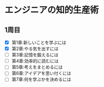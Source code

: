 # エンジニアの知的生産術
## 1周目
- [x] 第1章:新しいことを学ぶには
- [x] 第2章:やる気を出すには
- [ ] 第3章:記憶を鍛えるには
- [ ] 第4章:効率的に読むには
- [ ] 第5章:考えをまとめるには
- [ ] 第6章:アイデアを思い付くには
- [ ] 第7章:何を学ぶかを決めるには
